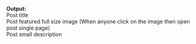 <b>Output:</b><br>
Post title <br>
Post featured full size image (When anyone click on the image then open post single page) <br>
Post small description
